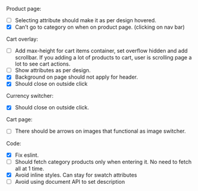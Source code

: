 Product page:

- [ ] Selecting attribute should make it as per design hovered.
- [x] Can’t go to category on when on product page. (clicking on nav bar)

Cart overlay:

- [ ] Add max-height for cart items container, set overflow hidden and add scrollbar. If you adding a lot of products to cart, user is scrolling page a lot to see cart actions.
- [ ] Show attributes as per design.
- [x] Background on page should not apply for header.
- [x] Should close on outside click

Currency switcher:

- [x] Should close on outside click.

Cart page:

- [ ] There should be arrows on images that functional as image switcher.

Code:

- [x] Fix eslint.
- [ ] Should fetch category products only when entering it. No need to fetch all at 1 time.
- [x] Avoid inline styles. Can stay for swatch attributes
- [ ] Avoid using document API to set description
